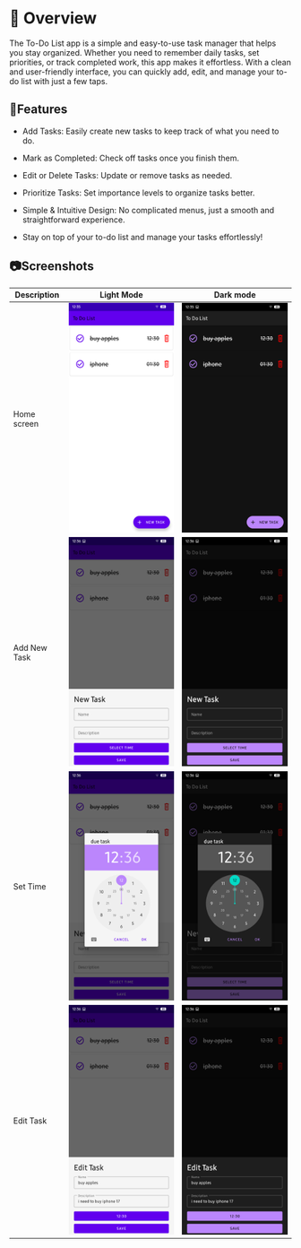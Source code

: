 # 🎤 Overview

The To-Do List app is a simple and easy-to-use task manager that helps you stay organized. Whether you need to remember daily tasks, set priorities, or track completed work, this app makes it effortless. With a clean and user-friendly interface, you can quickly add, edit, and manage your to-do list with just a few taps.

## 📝Features

* Add Tasks: Easily create new tasks to keep track of what you need to do.

* Mark as Completed: Check off tasks once you finish them.

* Edit or Delete Tasks: Update or remove tasks as needed.

* Prioritize Tasks: Set importance levels to organize tasks better.

* Simple & Intuitive Design: No complicated menus, just a smooth and straightforward experience.

* Stay on top of your to-do list and manage your tasks effortlessly!

## 📷Screenshots

| Description  | Light Mode | Dark mode |
| ------------- | ------------- | ------------- |
| Home screen | ![](Images/home_light.png)  | ![](Images/home_dark.png) |
| Add New Task  | ![](Images/newtask_light.png)  | ![](Images/newtask_dark.png)  |
| Set Time  | ![](Images/clock_light.png)  | ![](Images/clock_dark.png) |
| Edit Task  | ![](Images/edittask_light.png) | ![](Images/edittask_dark.png)  |
